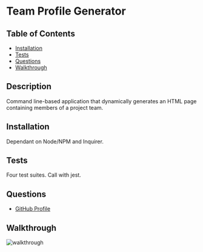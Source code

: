 # Team Profile Generator

  ## Table of Contents
  * [Installation](#installation)
  * [Tests](#tests)
  * [Questions](#questions)
  * [Walkthrough](#walkthrough)

  ## Description
   Command line-based application that dynamically generates an HTML page containing members of a project team.
  ## Installation
   Dependant on Node/NPM and Inquirer.

  ## Tests
   Four test suites. Call with jest. 

  ## Questions
  * [GitHub Profile](http://github.com/Osteophagy)

  ## Walkthrough

  ![walkthrough](./Assets/Demonstration.gif)